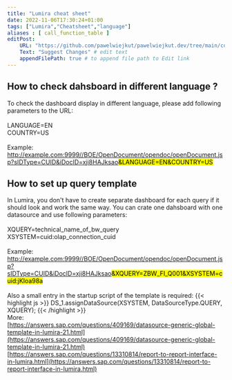 ```yaml
---
title: "Lumira cheat sheet"
date: 2022-11-06T17:30:24+01:00
tags: ["Lumira","Cheatsheet","language"]
aliases : [ call_function_table ]
editPost:
    URL: "https://github.com/pawelwiejkut/pawelwiejkut.dev/tree/main/content"
    Text: "Suggest Changes" # edit text
    appendFilePath: true # to append file path to Edit link
---
```


## How to check dahsboard in different language ?

To check the dashboard display in different language, please add following parameters to the URL:</br></br>
LANGUAGE=EN</br>
COUNTRY=US</br></br>
Example: http://example.com:9999//BOE/OpenDocument/opendoc/openDocument.jsp?sIDType=CUID&iDocID=xji8HAJksao<mark>&LANGUAGE=EN&COUNTRY=US</mark>

## How to set up query template

In Lumira, you don't have to create separate dashboard for each query if it should look and work the same way. You can crate one dahsboard with one datasource and use following parameters:</br></br>
XQUERY=technical_name_of_bw_query</br>
XSYSTEM=cuid:olap_connection_cuid</br></br>
Example: http://example.com:9999//BOE/OpenDocument/opendoc/openDocument.jsp?sIDType=CUID&iDocID=xji8HAJksao<mark>&XQUERY=ZBW_FI_Q001&XSYSTEM=cuid:jKIoa98a</mark>
</br></br>
Also a small entry in the startup script of the template is required:
{{< highlight js >}}
DS_1.assignDataSource(XSYSTEM, DataSourceType.QUERY, XQUERY);
{{< /highlight >}}
</br>
More:</br>
[https://answers.sap.com/questions/409169/datasource-generic-global-template-in-lumira-21.html](https://answers.sap.com/questions/409169/datasource-generic-global-template-in-lumira-21.html)</br>
[https://answers.sap.com/questions/13310814/report-to-report-interface-in-lumira.html](https://answers.sap.com/questions/13310814/report-to-report-interface-in-lumira.html)








